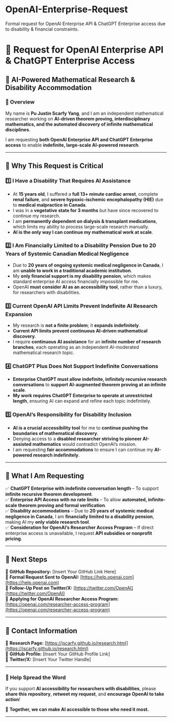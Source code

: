 # OpenAI-Enterprise-Request
Formal request for OpenAI Enterprise API &amp; ChatGPT Enterprise access due to disability &amp; financial constraints.

# 🚀 Request for OpenAI Enterprise API & ChatGPT Enterprise Access  
## 🔹 AI-Powered Mathematical Research & Disability Accommodation  

### 📌 Overview  
My name is **Pu Justin Scarfy Yang**, and I am an independent mathematical researcher working on **AI-driven theorem proving, interdisciplinary mathematics, and the automated discovery of infinite mathematical disciplines**.  

I am requesting **both OpenAI Enterprise API and ChatGPT Enterprise access** to enable **indefinite, large-scale AI-powered research**.  

---

## 🔹 Why This Request is Critical  

### 1️⃣ **I Have a Disability That Requires AI Assistance**  
- At **15 years old**, I suffered a **full 13+ minute cardiac arrest**, complete **renal failure**, and **severe hypoxic-ischemic encephalopathy (HIE)** due to **medical malpractice in Canada**.  
- I was in a **vegetative state for 3 months** but have since recovered to continue my research.  
- I am **permanently dependent on dialysis & transplant medications**, which limits my ability to process large-scale research manually.  
- **AI is the only way I can continue my mathematical work at scale**.  

### 2️⃣ **I Am Financially Limited to a Disability Pension Due to 20 Years of Systemic Canadian Medical Negligence**  
- Due to **20 years of ongoing systemic medical negligence in Canada**, I am **unable to work in a traditional academic institution**.  
- My **only financial support is my disability pension**, which makes standard enterprise AI access financially impossible for me.  
- OpenAI **must consider AI as an accessibility tool**, rather than a luxury, for researchers with disabilities.  

### 3️⃣ **Current OpenAI API Limits Prevent Indefinite AI Research Expansion**  
- My research is **not a finite problem**; it **expands indefinitely**.  
- **Current API limits prevent continuous AI-driven mathematical discovery**.  
- I require **continuous AI assistance** for an **infinite number of research branches**, each operating as an independent AI-moderated mathematical research topic.  

### 4️⃣ **ChatGPT Plus Does Not Support Indefinite Conversations**  
- **Enterprise ChatGPT must allow indefinite, infinitely recursive research conversations** to **support AI-augmented theorem proving at an infinite scale**.  
- **My work requires ChatGPT Enterprise to operate at unrestricted length**, ensuring AI can expand and refine each topic indefinitely.  

### 5️⃣ **OpenAI’s Responsibility for Disability Inclusion**  
- **AI is a crucial accessibility tool** for me to **continue pushing the boundaries of mathematical discovery**.  
- Denying access to a **disabled researcher striving to pioneer AI-assisted mathematics** would contradict OpenAI’s mission.  
- I am requesting **fair accommodations** to ensure I can continue my **AI-powered research indefinitely**.  

---

## 🔹 **What I Am Requesting**  
✅ **ChatGPT Enterprise with indefinite conversation length** – To support **infinite recursive theorem development**.  
✅ **Enterprise API Access with no rate limits** – To allow **automated, infinite-scale theorem proving and formal verification**.  
✅ **Disability accommodations** – Due to **20 years of systemic medical negligence in Canada**, I am **financially limited to a disability pension**, making AI my **only viable research tool**.  
✅ **Consideration for OpenAI’s Researcher Access Program** – If direct enterprise access is unavailable, I request **API subsidies or nonprofit pricing**.  

---

## 🔹 Next Steps  
📌 **GitHub Repository:** [Insert Your GitHub Link Here]  
📌 **Formal Request Sent to OpenAI:** [https://help.openai.com](https://help.openai.com)  
📌 **Follow-Up Post on Twitter/X:** [https://twitter.com/OpenAI](https://twitter.com/OpenAI)  
📌 **Applying for OpenAI Researcher Access Program:** [https://openai.com/researcher-access-program](https://openai.com/researcher-access-program)  

---

## 🔹 Contact Information  
📌 **Research Page:** [https://jscarfy.github.io/research.html](https://jscarfy.github.io/research.html)  
📌 **GitHub Profile:** [Insert Your GitHub Profile Link]  
📌 **Twitter/X:** [Insert Your Twitter Handle]  

---

### **📢 Help Spread the Word**  
If you support **AI accessibility for researchers with disabilities**, please **share this repository**, **retweet my request**, and **encourage OpenAI to take action**!  

🚀 **Together, we can make AI accessible to those who need it most.**  

---
